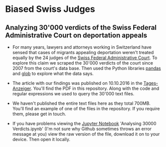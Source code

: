# Biased Swiss Judges

## Analyzing 30'000 verdicts of the Swiss Federal Administrative Court on deportation appeals

- For many years, lawyers and attorneys working in Switzerland have sensed that cases of migrants appealing deportation weren't treated equally by the 24 judges of the [Swiss Federal Administrative Court](http://www.bvger.ch/index.html?lang=en). To explore this claim we scraped the 30'000 verdicts of the court since 2007 from the court's data base. Then used the Python libraries [pandas](http://pandas.pydata.org/) and [glob](https://docs.python.org/2/library/glob.html) to explore what the data says.

- The article with our findings was published on 10.10.2016 in the [Tages-Anzeiger](http://www.tagesanzeiger.ch). You'll find the PDF in this repository. Along with the code and regular expressions we used to query the 30'000 text files.

- We haven't published the entire text files here as they total 700MB. You'll find an example of one of the files in the repository. If you require them, please get in touch.

- If you have problems viewing the [Jupyter Notebook](http://jupyter.org/) 'Analysing 30000 Verdicts.ipynb' (I'm not sure why Github sometimes throws an error message at you) view the raw version of the file, download it on to your device. Then open it locally.
